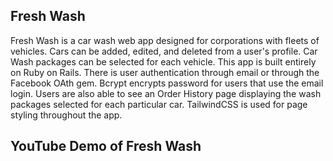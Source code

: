 ## Fresh Wash
Fresh Wash is a car wash web app designed for corporations with fleets of vehicles.  Cars can be added, edited, and deleted from a user's profile. Car Wash packages can be selected for each vehicle. This app is built entirely on Ruby on Rails. There is user authentication through email or through the Facebook OAth gem.  Bcrypt encrypts password for users that use the email login. Users are also able to see an Order History page displaying the wash packages selected for each particular car. TailwindCSS is used for page styling throughout the app.

## YouTube Demo of Fresh Wash
